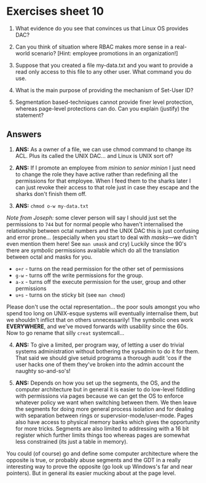 # Exercises sheet 10


1. What evidence do you see that convinces us that Linux OS provides DAC?
	
2. Can you think of situation where RBAC makes more sense in a real-world scenario? [Hint: employee promotions in an organization!]

3. Suppose that you created a file my-data.txt and you want to provide a read only access to this file to any other user. What command you do use.

4. What is the main purpose of providing the mechanism of Set-User ID?

5. Segmentation based-techniques cannot provide finer level protection, whereas page-level protections can do. Can you explain (justify) the statement? 

## Answers

1. **ANS:** As a owner of a file, we can use chmod command to change its ACL.  Plus its called the UNIX DAC... and Linux is UNIX sort of?

2. **ANS:** If I promote an employee from _minion_ to _senior minion_ I just need to change the role they have active rather than redefining all the permissions for that employee.  When I feed them to the sharks later I can just revoke their access to that role just in case they escape and the sharks don't finish them off.

3. **ANS:** `chmod o-w my-data.txt`

_Note from Joseph:_ some clever person will say I should just set the permissions to `744` but for normal people who haven't internalised the relationship between octal numbers and the UNIX DAC this is just confusing and error prone… (especially when you start to deal with *masks*—we didn't even mention them here! See `man umask` and cry)  Luckily since the 90's there are *symbolic* permissions available which do all the translation between octal and masks for you.

- `o+r` - turns on the read permission for the other set of permissions
- `g-w` - turns off the write permissions for the group.
- `a-x` - turns off the execute permission for the user, group and other permissions
- `u+s` - turns on the sticky bit (see `man chmod`)

Please don't use the octal representation… the poor souls amongst you who spend too long on UNIX-esque systems will eventually internalise them, but we shouldn't inflict that on others unnecessarily!  The symbolic ones work **EVERYWHERE**, and we've moved forwards with usability since the 60s.  Now to go rename that silly `creat` systemcall…

4. **ANS:** To give a limited, per program way, of letting a user do trivial systems administration without bothering the sysadmin to do it for them.  That said we should give setuid programs a thorough audit 'cos if the user hacks one of them they've broken into the admin account the naughty so-and-so's!

5. **ANS:** Depends on how you set up the segments, the OS, and the computer architecture but in general it is easier to do low-level fiddling with permissions via pages because we can get the OS to enforce whatever policy we want when switching between them.  We then leave the segments for doing more general process isolation and for dealing with separation between rings or supervsior-mode/user-mode.  Pages also have access to physical memory banks which gives the opportunity for more tricks. Segments are also limited to addressing with a 16 bit register which further limits things too whereas pages are somewhat less constrained (its just a table in memory).

You could (of course) go and define some computer architecture where the opposite is true, or probably abuse segments and the GDT in a really interesting way to prove the opposite (go look up Windows's far and near pointers).  But in general its easier mucking about at the page level.

